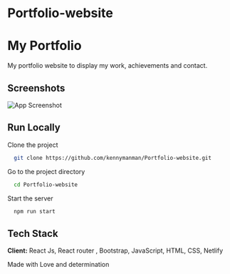# Portfolio-website
# My Portfolio

My portfolio website to display my work, achievements and contact.




    
## Screenshots

![App Screenshot](https://via.placeholder.com/468x300?text=App+Screenshot+Here)

  
## Run Locally

Clone the project

```bash
  git clone https://github.com/kennymanman/Portfolio-website.git
```

Go to the project directory

```bash
  cd Portfolio-website
```



Start the server

```bash
  npm run start
```

  
## Tech Stack

**Client:** React Js, React router , Bootstrap, JavaScript, HTML, CSS, Netlify 



  Made with Love and determination
  
